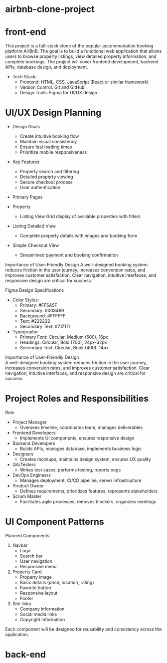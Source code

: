 # airbnb-clone-project
# front-end
This project is a full-stack clone of the popular accommodation booking platform AirBnB. The goal is to build a functional web application that allows users to browse property listings, view detailed property information, and complete bookings. The project will cover frontend development, backend APIs, database design, and deployment.
* Tech Stack:
   * Frontend: HTML, CSS, JavaScript (React or similar framework)
   * Version Control: Git and GitHub
   * Design Tools: Figma for UI/UX design
# UI/UX Design Planning
* Design Goals
  * Create intuitive booking flow
  * Maintain visual consistency
  * Ensure fast loading times
  * Prioritize mobile responsiveness
* Key Features
  * Property search and filtering
  * Detailed property viewing
  * Secure checkout process
  * User authentication
  
* Primary Pages            
 * Property
   * Listing View	Grid display of available properties with filters
 * Listing Detailed View
   * Complete property details with images and booking form
 * Simple Checkout View
   * Streamlined payment and booking confirmation

Importance of User-Friendly Design
A well-designed booking system reduces friction in the user journey, increases conversion rates, and improves customer satisfaction. Clear navigation, intuitive interfaces, and responsive design are critical for success.     

Figma Design Specifications
* Color Styles:
   * Primary: #FF5A5F
   * Secondary: #008489
   * Background: #FFFFFF
   * Text: #222222
   * Secondary Text: #717171
* Typography:
   * Primary Font: Circular, Medium (500), 16px
   * Headings: Circular, Bold (700), 24px-32px
   * Secondary Text: Circular, Book (400), 14px

Importance of User-Friendly Design        
A well-designed booking system reduces friction in the user journey, increases conversion rates, and improves customer satisfaction. Clear navigation, intuitive interfaces, and responsive design are critical for success.

# Project Roles and Responsibilities
Role    	   
* Project Manager
    * Oversees timeline, coordinates team, manages deliverables
* Frontend Developers
    * Implements UI components, ensures responsive design
* Backend Developers
    * Builds APIs, manages database, implements business logic
* Designers
    * Creates mockups, maintains design system, ensures UX quality
* QA/Testers
    * Writes test cases, performs testing, reports bugs
* DevOps Engineers
    * Manages deployment, CI/CD pipeline, server infrastructure
* Product Owner
    * Defines requirements, prioritizes features, represents stakeholders
* Scrum Master
    * Facilitates agile processes, removes blockers, organizes meetings
      
# UI Component Patterns
Planned Components
1. Navbar
    * Logo
    * Search bar
    * User navigation
    * Responsive menu
2. Property Card
    * Property image
    * Basic details (price, location, rating)
    * Favorite button
    * Responsive layout
    * Footer
3. Site links
    * Company information
    * Social media links
   *  Copyright information
     
Each component will be designed for reusability and consistency across the application.

# back-end 



